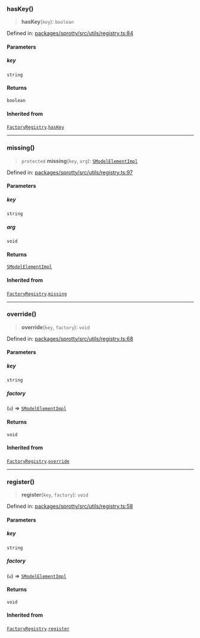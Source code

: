 
### hasKey()

> **hasKey**(`key`): `boolean`

Defined in: [packages/sprotty/src/utils/registry.ts:84](https://github.com/eclipse-sprotty/sprotty/blob/f9b2433481cc27a1ac0c92d525a92039ae7f6c76/packages/sprotty/src/utils/registry.ts#L84)

#### Parameters

##### key

`string`

#### Returns

`boolean`

#### Inherited from

[`FactoryRegistry`](../Class.FactoryRegistry).[`hasKey`](../Class.FactoryRegistry.md#haskey)

***

### missing()

> `protected` **missing**(`key`, `arg`): [`SModelElementImpl`](../Class.SModelElementImpl)

Defined in: [packages/sprotty/src/utils/registry.ts:97](https://github.com/eclipse-sprotty/sprotty/blob/f9b2433481cc27a1ac0c92d525a92039ae7f6c76/packages/sprotty/src/utils/registry.ts#L97)

#### Parameters

##### key

`string`

##### arg

`void`

#### Returns

[`SModelElementImpl`](../Class.SModelElementImpl)

#### Inherited from

[`FactoryRegistry`](../Class.FactoryRegistry).[`missing`](../Class.FactoryRegistry.md#missing)

***

### override()

> **override**(`key`, `factory`): `void`

Defined in: [packages/sprotty/src/utils/registry.ts:68](https://github.com/eclipse-sprotty/sprotty/blob/f9b2433481cc27a1ac0c92d525a92039ae7f6c76/packages/sprotty/src/utils/registry.ts#L68)

#### Parameters

##### key

`string`

##### factory

(`u`) => [`SModelElementImpl`](../Class.SModelElementImpl)

#### Returns

`void`

#### Inherited from

[`FactoryRegistry`](../Class.FactoryRegistry).[`override`](../Class.FactoryRegistry.md#override)

***

### register()

> **register**(`key`, `factory`): `void`

Defined in: [packages/sprotty/src/utils/registry.ts:58](https://github.com/eclipse-sprotty/sprotty/blob/f9b2433481cc27a1ac0c92d525a92039ae7f6c76/packages/sprotty/src/utils/registry.ts#L58)

#### Parameters

##### key

`string`

##### factory

(`u`) => [`SModelElementImpl`](../Class.SModelElementImpl)

#### Returns

`void`

#### Inherited from

[`FactoryRegistry`](../Class.FactoryRegistry).[`register`](../Class.FactoryRegistry.md#register)
